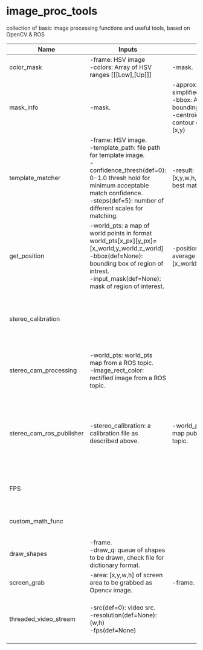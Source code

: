 # image_proc_tools
collection of basic image processing functions and useful tools, based on OpenCV & ROS

| Name                     	| Inputs                                                                                                                                                                                                                  	| Outputs                                                                                                                                        	| Description                                                                                                                                      	|
|--------------------------	|-------------------------------------------------------------------------------------------------------------------------------------------------------------------------------------------------------------------------	|------------------------------------------------------------------------------------------------------------------------------------------------	|--------------------------------------------------------------------------------------------------------------------------------------------------	|
| color_mask               	| -frame: HSV image<br>-colors: Array of HSV ranges [[[Low],[Up]]]                                                                                                                                                        	| -mask.                                                                                                                                         	|                                                                                                                                                  	|
| mask_info                	| -mask.                                                                                                                                                                                                                  	| -approx: Array of simplified contours.<br>-bbox: Array of contour bounding boxes [x,y,w,h]<br>-centroids: Array of contour center points (x,y) 	|                                                                                                                                                  	|
| template_matcher         	| -frame: HSV image.<br>-template_path: file path for template image.<br>-confidence_thresh(def=0): 0-1.0 thresh hold for minimum acceptable match confidence.<br>-steps(def=5): number of different scales for matching. 	| -result: [x,y,w,h,confidence] of best match.                                                                                                   	|                                                                                                                                                  	|
| get_position             	| -world_pts: a map of world points in format world_pts[x_px][y_px]=[x_world,y_world,z_world]<br>-bbox(def=None): bounding box of region of intrest.<br>-input_mask(def=None): mask of region of interest.                	| -position: resulting average world position [x_world,y_world,z_world]                                                                          	|                                                                                                                                                  	|
| stereo_calibration       	|                                                                                                                                                                                                                         	|                                                                                                                                                	| file to save calibration result of stereo cam and it contains a description of the calibration matrices.                                         	|
| stereo_cam_processing    	| -world_pts: world_pts map from a ROS topic.<br>-image_rect_color: rectified image from a ROS topic.                                                                                                                     	|                                                                                                                                                	| a starting template for processing stereo camera output to be used with ROS stereo_image_proc.                                                   	|
| stereo_cam_ros_publisher 	| -stereo_calibration: a calibration file as described above.                                                                                                                                                             	| -world_pts: world_pts map published on a ROS topic.                                                                                            	| a publisher for stereo camera stream in the format expected by ROS stereo_image_proc, and it converts disparity map to world_pts and publish it. 	|
| FPS                      	|                                                                                                                                                                                                                         	|                                                                                                                                                	| simple fps counter object it prints fps in terminal on .update()                                                                                 	|
| custom_math_func         	|                                                                                                                                                                                                                         	|                                                                                                                                                	| a collection of usefull geometric functions, check file for details.                                                                             	|
| draw_shapes              	| -frame.<br>-draw_q: queue of shapes to be drawn, check file for dictionary format.                                                                                                                                      	|                                                                                                                                                	|                                                                                                                                                  	|
| screen_grab              	| -area: [x,y,w,h] of screen area to be grabbed as Opencv image.                                                                                                                                                          	| -frame.                                                                                                                                        	|                                                                                                                                                  	|
| threaded_video_stream    	| -src(def=0): video src.<br>-resolution(def=None): (w,h)<br>-fps(def=None)                                                                                                                                               	|                                                                                                                                                	| moves video capture to an independent thread for improved performance.                                                                           	|
